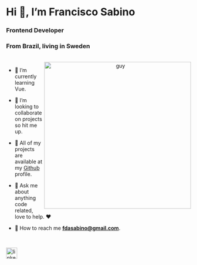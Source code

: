 <h1 color="#fff" align="left">Hi 👋, I’m Francisco Sabino </h1>
<h3 align="left">Frontend Developer</h3>
<h3>From Brazil, living in Sweden</h3>

<br/>

<div align="center">
<img width="400" alt="guy" in a rolling chair” align="right" src="https://res.cloudinary.com/frank2021/image/upload/v1675172118/portfolio/pngwing.com_fszt7p.png">
</div>
<div align="left">

-   🌿 I’m currently learning Vue. <br/>

-   🕺 I’m looking to collaborate on projects so hit me up. <br/>

-   📃 All of my projects are available at my <a href="https://github.com/fdasabino" target="_blank">Github</a> profile.<br/>

-   💭 Ask me about anything code related, love to help. ❤️ <br/>

-   📧 How to reach me **fdasabino@gmail.com**.<br/>
</div>

<br/>
<p align="left">
<a href="https://www.linkedin.com/in/francisco-sabino/" target="blank"><img align="center" src="https://raw.githubusercontent.com/rahuldkjain/github-profile-readme-generator/master/src/images/icons/Social/linked-in-alt.svg" alt="linkedin" height="30" width="30" /></a>
</p>
